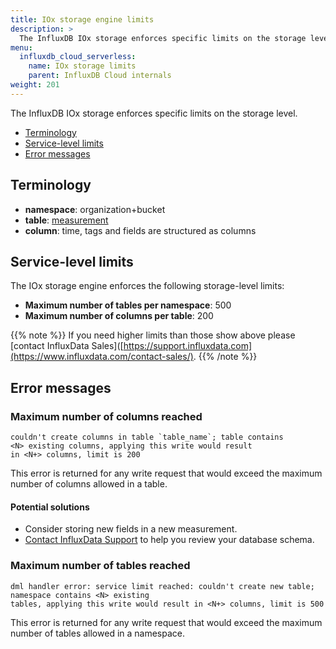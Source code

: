 ```yaml
---
title: IOx storage engine limits
description: >
  The InfluxDB IOx storage enforces specific limits on the storage level.
menu:
  influxdb_cloud_serverless:
    name: IOx storage limits
    parent: InfluxDB Cloud internals
weight: 201
---
```


The InfluxDB IOx storage enforces specific limits on the storage level.

- [Terminology](#terminology)
- [Service-level limits](#service-level-limits)
- [Error messages](#error-messages)

## Terminology

- **namespace**: organization+bucket
- **table**: [measurement](/influxdb/cloud-serverless/reference/glossary/#measurement)
- **column**: time, tags and fields are structured as columns

## Service-level limits

The IOx storage engine enforces the following storage-level limits:

- **Maximum number of tables per namespace**: 500
- **Maximum number of columns per table**: 200

{{% note %}}
If you need higher limits than those show above please [contact InfluxData Sales]([https://support.influxdata.com](https://www.influxdata.com/contact-sales/).
{{% /note %}}

## Error messages

### Maximum number of columns reached

```
couldn't create columns in table `table_name`; table contains
<N> existing columns, applying this write would result
in <N+> columns, limit is 200
```

This error is returned for any write request that would exceed the maximum
number of columns allowed in a table.

#### Potential solutions

- Consider storing new fields in a new measurement.
- [Contact InfluxData Support](https://support.influxdata.com) to help you review your database schema.

### Maximum number of tables reached

```
dml handler error: service limit reached: couldn't create new table; namespace contains <N> existing
tables, applying this write would result in <N+> columns, limit is 500
```

This error is returned for any write request that would exceed the maximum
number of tables allowed in a namespace.
